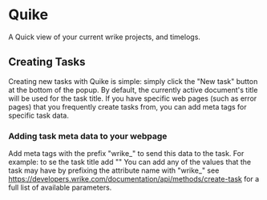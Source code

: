 # Quike
A Quick view of your current wrike projects, and timelogs.
## Creating Tasks
Creating new tasks with Quike is simple: simply click the "New task" button at the bottom of the popup. By default, the currently active document's title will be used for the task title. If you have specific web pages (such as error pages) that you frequently create tasks from, you can add meta tags for specific task data.

### Adding task meta data to your webpage
Add meta tags with the prefix "wrike_" to send this data to the task. For example: to se the task title add "<meta name='wrike_title' content='My Task title'>"
You can add any of the values that the task may have by prefixing the attribute name with "wrike_" see https://developers.wrike.com/documentation/api/methods/create-task for a full list of available parameters.
